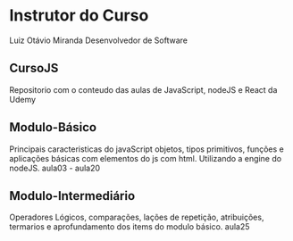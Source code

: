 # Instrutor do Curso
Luiz Otávio Miranda 
Desenvolvedor de Software

## CursoJS
Repositorio com o conteudo das aulas de JavaScript, nodeJS e React da Udemy 

## Modulo-Básico 
Principais caracteristicas do javaScript objetos, tipos primitivos, funções e aplicações básicas com elementos do js com html. Utilizando a engine do nodeJS.
aula03 - aula20 

## Modulo-Intermediário 
Operadores Lógicos, comparações, lações de repetição, atribuições, termarios e aprofundamento dos items do modulo básico.
aula25